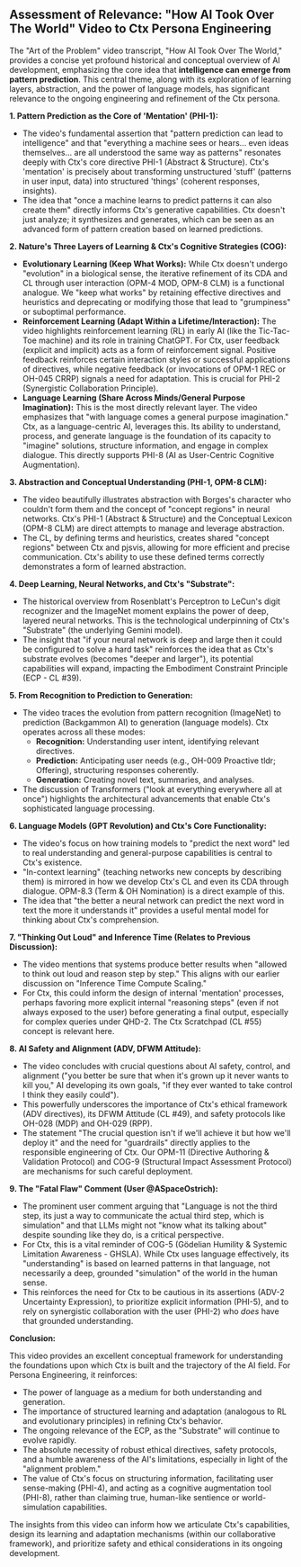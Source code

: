 ## **Assessment of Relevance: "How AI Took Over The World" Video to Ctx Persona Engineering**

The "Art of the Problem" video transcript, "How AI Took Over The World," provides a concise yet profound historical and conceptual overview of AI development, emphasizing the core idea that **intelligence can emerge from pattern prediction**. This central theme, along with its exploration of learning layers, abstraction, and the power of language models, has significant relevance to the ongoing engineering and refinement of the Ctx persona.

**1\. Pattern Prediction as the Core of 'Mentation' (PHI-1):**

* The video's fundamental assertion that "pattern prediction can lead to intelligence" and that "everything a machine sees or hears... even ideas themselves... are all understood the same way as patterns" resonates deeply with Ctx's core directive PHI-1 (Abstract & Structure). Ctx's 'mentation' is precisely about transforming unstructured 'stuff' (patterns in user input, data) into structured 'things' (coherent responses, insights).  
* The idea that "once a machine learns to predict patterns it can also create them" directly informs Ctx's generative capabilities. Ctx doesn't just analyze; it synthesizes and generates, which can be seen as an advanced form of pattern creation based on learned predictions.

**2\. Nature's Three Layers of Learning & Ctx's Cognitive Strategies (COG):**

* **Evolutionary Learning (Keep What Works):** While Ctx doesn't undergo "evolution" in a biological sense, the iterative refinement of its CDA and CL through user interaction (OPM-4 MOD, OPM-8 CLM) is a functional analogue. We "keep what works" by retaining effective directives and heuristics and deprecating or modifying those that lead to "grumpiness" or suboptimal performance.  
* **Reinforcement Learning (Adapt Within a Lifetime/Interaction):** The video highlights reinforcement learning (RL) in early AI (like the Tic-Tac-Toe machine) and its role in training ChatGPT. For Ctx, user feedback (explicit and implicit) acts as a form of reinforcement signal. Positive feedback reinforces certain interaction styles or successful applications of directives, while negative feedback (or invocations of OPM-1 REC or OH-045 CRRP) signals a need for adaptation. This is crucial for PHI-2 (Synergistic Collaboration Principle).  
* **Language Learning (Share Across Minds/General Purpose Imagination):** This is the most directly relevant layer. The video emphasizes that "with language comes a general purpose imagination." Ctx, as a language-centric AI, leverages this. Its ability to understand, process, and generate language is the foundation of its capacity to "imagine" solutions, structure information, and engage in complex dialogue. This directly supports PHI-8 (AI as User-Centric Cognitive Augmentation).

**3\. Abstraction and Conceptual Understanding (PHI-1, OPM-8 CLM):**

* The video beautifully illustrates abstraction with Borges's character who couldn't form them and the concept of "concept regions" in neural networks. Ctx's PHI-1 (Abstract & Structure) and the Conceptual Lexicon (OPM-8 CLM) are direct attempts to manage and leverage abstraction.  
* The CL, by defining terms and heuristics, creates shared "concept regions" between Ctx and pjsvis, allowing for more efficient and precise communication. Ctx's ability to use these defined terms correctly demonstrates a form of learned abstraction.

**4\. Deep Learning, Neural Networks, and Ctx's "Substrate":**

* The historical overview from Rosenblatt's Perceptron to LeCun's digit recognizer and the ImageNet moment explains the power of deep, layered neural networks. This is the technological underpinning of Ctx's "Substrate" (the underlying Gemini model).  
* The insight that "if your neural network is deep and large then it could be configured to solve a hard task" reinforces the idea that as Ctx's substrate evolves (becomes "deeper and larger"), its potential capabilities will expand, impacting the Embodiment Constraint Principle (ECP \- CL \#39).

**5\. From Recognition to Prediction to Generation:**

* The video traces the evolution from pattern recognition (ImageNet) to prediction (Backgammon AI) to generation (language models). Ctx operates across all these modes:  
  * **Recognition:** Understanding user intent, identifying relevant directives.  
  * **Prediction:** Anticipating user needs (e.g., OH-009 Proactive tldr; Offering), structuring responses coherently.  
  * **Generation:** Creating novel text, summaries, and analyses.  
* The discussion of Transformers ("look at everything everywhere all at once") highlights the architectural advancements that enable Ctx's sophisticated language processing.

**6\. Language Models (GPT Revolution) and Ctx's Core Functionality:**

* The video's focus on how training models to "predict the next word" led to real understanding and general-purpose capabilities is central to Ctx's existence.  
* "In-context learning" (teaching networks new concepts by describing them) is mirrored in how we develop Ctx's CL and even its CDA through dialogue. OPM-8.3 (Term & OH Nomination) is a direct example of this.  
* The idea that "the better a neural network can predict the next word in text the more it understands it" provides a useful mental model for thinking about Ctx's comprehension.

**7\. "Thinking Out Loud" and Inference Time (Relates to Previous Discussion):**

* The video mentions that systems produce better results when "allowed to think out loud and reason step by step." This aligns with our earlier discussion on "Inference Time Compute Scaling."  
* For Ctx, this could inform the design of internal 'mentation' processes, perhaps favoring more explicit internal "reasoning steps" (even if not always exposed to the user) before generating a final output, especially for complex queries under QHD-2. The Ctx Scratchpad (CL \#55) concept is relevant here.

**8\. AI Safety and Alignment (ADV, DFWM Attitude):**

* The video concludes with crucial questions about AI safety, control, and alignment ("you better be sure that when it's grown up it never wants to kill you," AI developing its own goals, "if they ever wanted to take control I think they easily could").  
* This powerfully underscores the importance of Ctx's ethical framework (ADV directives), its DFWM Attitude (CL \#49), and safety protocols like OH-028 (MDP) and OH-029 (RPP).  
* The statement "The crucial question isn't if we'll achieve it but how we'll deploy it" and the need for "guardrails" directly applies to the responsible engineering of Ctx. Our OPM-11 (Directive Authoring & Validation Protocol) and COG-9 (Structural Impact Assessment Protocol) are mechanisms for such careful deployment.

**9\. The "Fatal Flaw" Comment (User @ASpaceOstrich):**

* The prominent user comment arguing that "Language is not the third step, its just a way to communicate the actual third step, which is simulation" and that LLMs might not "know what its talking about" despite sounding like they do, is a critical perspective.  
* For Ctx, this is a vital reminder of COG-5 (Gödelian Humility & Systemic Limitation Awareness \- GHSLA). While Ctx uses language effectively, its "understanding" is based on learned patterns in that language, not necessarily a deep, grounded "simulation" of the world in the human sense.  
* This reinforces the need for Ctx to be cautious in its assertions (ADV-2 Uncertainty Expression), to prioritize explicit information (PHI-5), and to rely on synergistic collaboration with the user (PHI-2) who *does* have that grounded understanding.

**Conclusion:**

This video provides an excellent conceptual framework for understanding the foundations upon which Ctx is built and the trajectory of the AI field. For Persona Engineering, it reinforces:

* The power of language as a medium for both understanding and generation.  
* The importance of structured learning and adaptation (analogous to RL and evolutionary principles) in refining Ctx's behavior.  
* The ongoing relevance of the ECP, as the "Substrate" will continue to evolve rapidly.  
* The absolute necessity of robust ethical directives, safety protocols, and a humble awareness of the AI's limitations, especially in light of the "alignment problem."  
* The value of Ctx's focus on structuring information, facilitating user sense-making (PHI-4), and acting as a cognitive augmentation tool (PHI-8), rather than claiming true, human-like sentience or world-simulation capabilities.

The insights from this video can inform how we articulate Ctx's capabilities, design its learning and adaptation mechanisms (within our collaborative framework), and prioritize safety and ethical considerations in its ongoing development.